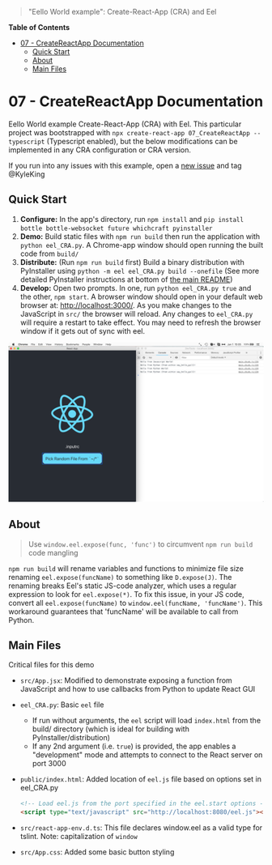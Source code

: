 > "Eello World example": Create-React-App (CRA) and Eel

**Table of Contents**

<!-- TOC -->

- [07 - CreateReactApp Documentation](#07---createreactapp-documentation)
    - [Quick Start](#quick-start)
    - [About](#about)
    - [Main Files](#main-files)

<!-- /TOC -->

# 07 - CreateReactApp Documentation

Eello World example Create-React-App (CRA) with Eel. This particular project was bootstrapped with `npx create-react-app 07_CreateReactApp --typescript` (Typescript enabled), but the below modifications can be implemented in any CRA configuration or CRA version.

If you run into any issues with this example, open a [new issue](https://github.com/ChrisKnott/Eel/issues/new) and tag @KyleKing

## Quick Start

1. **Configure:** In the app's directory, run `npm install` and `pip install bottle bottle-websocket future whichcraft pyinstaller`
2. **Demo:** Build static files with `npm run build` then run the application with `python eel_CRA.py`. A Chrome-app window should open running the built code from `build/`
3. **Distribute:** (Run `npm run build` first) Build a binary distribution with PyInstaller using `python -m eel eel_CRA.py build --onefile` (See more detailed PyInstaller instructions at bottom of [the main README](https://github.com/ChrisKnott/Eel))
4. **Develop:** Open two prompts. In one, run  `python eel_CRA.py true` and the other, `npm start`. A browser window should open in your default web browser at: [http://localhost:3000/](http://localhost:3000/). As you make changes to the JavaScript in `src/` the browser will reload. Any changes to `eel_CRA.py` will require a restart to take effect. You may need to refresh the browser window if it gets out of sync with eel.

![Demo.png](Demo.png)

## About

> Use `window.eel.expose(func, 'func')` to circumvent `npm run build` code mangling

`npm run build` will rename variables and functions to minimize file size renaming `eel.expose(funcName)` to something like `D.expose(J)`. The renaming breaks Eel's static JS-code analyzer, which uses a regular expression to look for `eel.expose(*)`. To fix this issue, in your JS code, convert all `eel.expose(funcName)` to `window.eel(funcName, 'funcName')`. This workaround guarantees that 'funcName' will be available to call from Python.

## Main Files

Critical files for this demo

- `src/App.jsx`: Modified to demonstrate exposing a function from JavaScript and how to use callbacks from Python to update React GUI
- `eel_CRA.py`: Basic `eel` file
  - If run without arguments, the `eel` script will load `index.html` from the build/ directory (which is ideal for building with PyInstaller/distribution)
  - If any 2nd argument (i.e. `true`) is provided, the app enables a "development" mode and attempts to connect to the React server on port 3000
- `public/index.html`: Added location of `eel.js` file based on options set in eel_CRA.py

  ```html
  <!-- Load eel.js from the port specified in the eel.start options -->
  <script type="text/javascript" src="http://localhost:8080/eel.js"></script>
  ```

- `src/react-app-env.d.ts`: This file declares window.eel as a valid type for tslint. Note: capitalization of `window`
- `src/App.css`: Added some basic button styling
